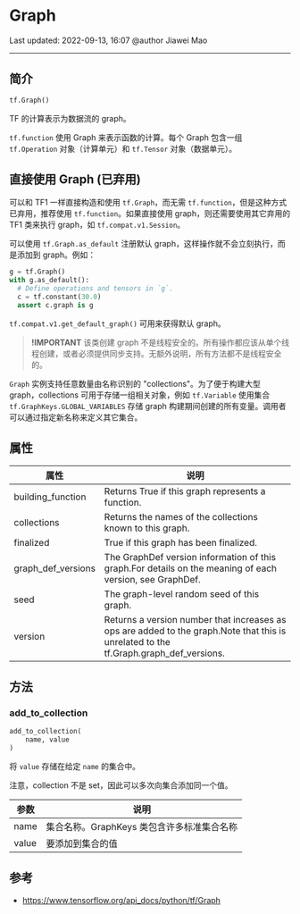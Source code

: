 # Graph

Last updated: 2022-09-13, 16:07
@author Jiawei Mao
****

## 简介

```python
tf.Graph()
```

TF 的计算表示为数据流的 graph。

`tf.function` 使用 Graph 来表示函数的计算。每个 Graph 包含一组 `tf.Operation` 对象（计算单元）和 `tf.Tensor` 对象（数据单元）。

## 直接使用 Graph (已弃用)

可以和 TF1 一样直接构造和使用 `tf.Graph`，而无需 `tf.function`，但是这种方式已弃用，推荐使用 `tf.function`。如果直接使用 graph，则还需要使用其它弃用的 TF1 类来执行 graph，如 `tf.compat.v1.Session`。

可以使用 `tf.Graph.as_default` 注册默认 graph，这样操作就不会立刻执行，而是添加到 graph。例如：

```python
g = tf.Graph()
with g.as_default():
  # Define operations and tensors in `g`.
  c = tf.constant(30.0)
  assert c.graph is g
```

`tf.compat.v1.get_default_graph()` 可用来获得默认 graph。

> **!IMPORTANT** 该类创建 graph 不是线程安全的。所有操作都应该从单个线程创建，或者必须提供同步支持。无额外说明，所有方法都不是线程安全的。

`Graph` 实例支持任意数量由名称识别的 "collections"。为了便于构建大型 graph，collections 可用于存储一组相关对象，例如 `tf.Variable` 使用集合 `tf.GraphKeys.GLOBAL_VARIABLES` 存储 graph 构建期间创建的所有变量。调用者可以通过指定新名称来定义其它集合。

## 属性

|属性|说明|
|---|---|
|building_function|Returns True if this graph represents a function.|
|collections|Returns the names of the collections known to this graph.|
|finalized|True if this graph has been finalized.|
|graph_def_versions|The GraphDef version information of this graph.For details on the meaning of each version, see GraphDef.|
|seed|The graph-level random seed of this graph.|
|version|Returns a version number that increases as ops are added to the graph.Note that this is unrelated to the tf.Graph.graph_def_versions.|

## 方法

### add_to_collection

```python
add_to_collection(
    name, value
)
```

将 `value` 存储在给定 `name` 的集合中。

注意，collection 不是 set，因此可以多次向集合添加同一个值。

|参数|说明|
|---|---|
|name|集合名称。GraphKeys 类包含许多标准集合名称|
|value|要添加到集合的值|


## 参考

- https://www.tensorflow.org/api_docs/python/tf/Graph
